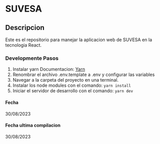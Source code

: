 # SUVESA

## Descripcion
Este es el repositorio para manejar la aplicacion web de SUVESA en la tecnologia React.

### Developmente Pasos

1. Instalar yarn Documentacion:  [Yarn](https://yarnpkg.com/)
2. Renombrar el archivo .env.template a .env y configurar las variables
3. Navegar a la carpeta del proyecto en una terminal.
4. Instalar los node modules con el comando: ``` yarn install ```
5. Iniciar el servidor de desarrollo con el comando: ``` yarn dev ```

#### Fecha
30/08/2023

#### Fecha ultima compilacion
30/08/2023